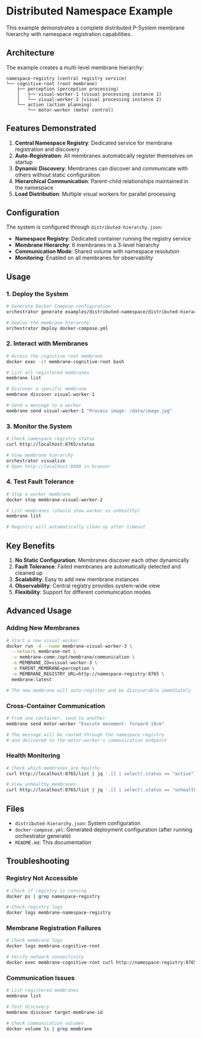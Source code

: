 # Distributed Namespace Example

This example demonstrates a complete distributed P-System membrane hierarchy with namespace registration capabilities.

## Architecture

The example creates a multi-level membrane hierarchy:

```
namespace-registry (central registry service)
└── cognitive-root (root membrane)
    ├── perception (perception processing)
    │   ├── visual-worker-1 (visual processing instance 1)
    │   └── visual-worker-2 (visual processing instance 2)
    └── action (action planning)
        └── motor-worker (motor control)
```

## Features Demonstrated

1. **Central Namespace Registry**: Dedicated service for membrane registration and discovery
2. **Auto-Registration**: All membranes automatically register themselves on startup
3. **Dynamic Discovery**: Membranes can discover and communicate with others without static configuration
4. **Hierarchical Communication**: Parent-child relationships maintained in the namespace
5. **Load Distribution**: Multiple visual workers for parallel processing

## Configuration

The system is configured through `distributed-hierarchy.json`:

- **Namespace Registry**: Dedicated container running the registry service
- **Membrane Hierarchy**: 6 membranes in a 3-level hierarchy
- **Communication Mode**: Shared volume with namespace resolution
- **Monitoring**: Enabled on all membranes for observability

## Usage

### 1. Deploy the System

```bash
# Generate Docker Compose configuration
orchestrator generate examples/distributed-namespace/distributed-hierarchy.json docker-compose.yml

# Deploy the membrane hierarchy
orchestrator deploy docker-compose.yml
```

### 2. Interact with Membranes

```bash
# Access the cognitive root membrane
docker exec -it membrane-cognitive-root bash

# List all registered membranes
membrane list

# Discover a specific membrane
membrane discover visual-worker-1

# Send a message to a worker
membrane send visual-worker-1 "Process image: /data/image.jpg"
```

### 3. Monitor the System

```bash
# Check namespace registry status
curl http://localhost:8765/status

# View membrane hierarchy
orchestrator visualize
# Open http://localhost:8080 in browser
```

### 4. Test Fault Tolerance

```bash
# Stop a worker membrane
docker stop membrane-visual-worker-2

# List membranes (should show worker as unhealthy)
membrane list

# Registry will automatically clean up after timeout
```

## Key Benefits

1. **No Static Configuration**: Membranes discover each other dynamically
2. **Fault Tolerance**: Failed membranes are automatically detected and cleaned up
3. **Scalability**: Easy to add new membrane instances
4. **Observability**: Central registry provides system-wide view
5. **Flexibility**: Support for different communication modes

## Advanced Usage

### Adding New Membranes

```bash
# Start a new visual worker
docker run -d --name membrane-visual-worker-3 \
  --network membrane-net \
  -v membrane-comm:/opt/membrane/communication \
  -e MEMBRANE_ID=visual-worker-3 \
  -e PARENT_MEMBRANE=perception \
  -e MEMBRANE_REGISTRY_URL=http://namespace-registry:8765 \
  membrane:latest

# The new membrane will auto-register and be discoverable immediately
```

### Cross-Container Communication

```bash
# From one container, send to another
membrane send motor-worker "Execute movement: forward 10cm"

# The message will be routed through the namespace registry
# and delivered to the motor-worker's communication endpoint
```

### Health Monitoring

```bash
# Check which membranes are healthy
curl http://localhost:8765/list | jq '.[] | select(.status == "active")'

# View unhealthy membranes
curl http://localhost:8765/list | jq '.[] | select(.status == "unhealthy")'
```

## Files

- `distributed-hierarchy.json`: System configuration
- `docker-compose.yml`: Generated deployment configuration (after running orchestrator generate)
- `README.md`: This documentation

## Troubleshooting

### Registry Not Accessible
```bash
# Check if registry is running
docker ps | grep namespace-registry

# Check registry logs
docker logs membrane-namespace-registry
```

### Membrane Registration Failures
```bash
# Check membrane logs
docker logs membrane-cognitive-root

# Verify network connectivity
docker exec membrane-cognitive-root curl http://namespace-registry:8765/status
```

### Communication Issues
```bash
# List registered membranes
membrane list

# Test discovery
membrane discover target-membrane-id

# Check communication volumes
docker volume ls | grep membrane
```